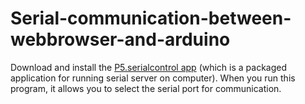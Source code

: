 # Serial-communication-between-webbrowser-and-arduino

Download and install the [P5.serialcontrol app](https://github.com/vanevery/p5.serialcontrol/releases) (which is a packaged application for running serial server on computer). When you run this program, it allows you to select the serial port for communication.

